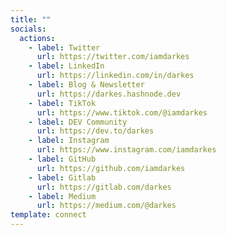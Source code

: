 ```yaml
---
title: ""
socials:
  actions:
    - label: Twitter
      url: https://twitter.com/iamdarkes
    - label: LinkedIn
      url: https://linkedin.com/in/darkes
    - label: Blog & Newsletter
      url: https://darkes.hashnode.dev
    - label: TikTok
      url: https://www.tiktok.com/@iamdarkes
    - label: DEV Community
      url: https://dev.to/darkes
    - label: Instagram
      url: https://www.instagram.com/iamdarkes
    - label: GitHub
      url: https://github.com/iamdarkes
    - label: Gitlab
      url: https://gitlab.com/darkes
    - label: Medium
      url: https://medium.com/@darkes
template: connect
---
```

